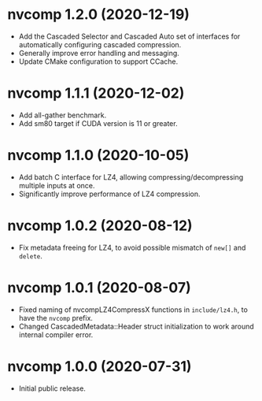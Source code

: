 # nvcomp 1.2.0 (2020-12-19)

- Add the Cascaded Selector and Cascaded Auto set of interfaces for
automatically configuring cascaded compression.
- Generally improve error handling and messaging.
- Update CMake configuration to support CCache.

# nvcomp 1.1.1 (2020-12-02)

- Add all-gather benchmark.
- Add sm80 target if CUDA version is 11 or greater.

# nvcomp 1.1.0 (2020-10-05)

- Add batch C interface for LZ4, allowing compressing/decompressing multiple
inputs at once.
- Significantly improve performance of LZ4 compression.

# nvcomp 1.0.2 (2020-08-12)

- Fix metadata freeing for LZ4, to avoid possible mismatch of `new[]` and
`delete`.


# nvcomp 1.0.1 (2020-08-07)

- Fixed naming of nvcompLZ4CompressX functions in `include/lz4.h`, to have the
`nvcomp` prefix.
- Changed CascadedMetadata::Header struct initialization to work around
internal compiler error.


# nvcomp 1.0.0 (2020-07-31)

- Initial public release.
